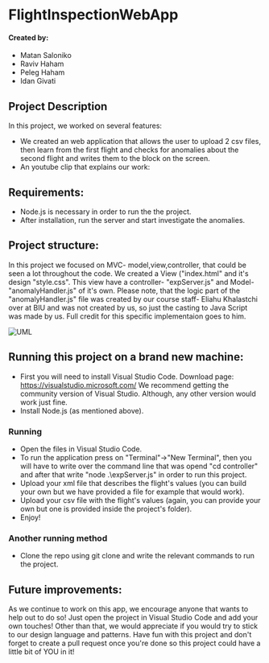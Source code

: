 # FlightInspectionWebApp
#### Created by:
- Matan Saloniko
- Raviv Haham
- Peleg Haham
- Idan Givati


Project Description
-
In this project, we worked on several features:
- We created an web application that allows the user to upload 2 csv files, then learn from the first flight and checks for anomalies about the second flight and writes them to  the block on the screen.
- An youtube clip that explains our work: 


## Requirements:

- Node.js is necessary in order to run the the project.
- After installation, run the server and start investigate the anomalies.

## Project structure:

In this project we focused on MVC- model,view,controller, that could be seen a lot throughout the code.
We created a View ("index.html" and it's design "style.css". This view have a controller- "expServer.js" and Model- "anomalyHandler.js" of it's own.
Please note, that the logic part of the "anomalyHandler.js" file was created by our course staff- Eliahu Khalastchi over at BIU and was not created by us, so just the casting to Java Script was made by us. Full credit for this specific implementaion goes to him.

![UML](https://imgur.com/8tnmBS3.png)

## Running this project on a brand new machine:

- First you will need to install Visual Studio Code.
	Download page:
	https://visualstudio.microsoft.com/
	We recommend getting the community version of Visual Studio. Although, any other version would work just fine.
- Install Node.js (as mentioned above).

### Running

- Open the files in Visual Studio Code.
- To run the application press on "Terminal"->"New Terminal", then you will have to write over the command line that was opend "cd controller" and after that write       "node .\expServer.js" in order to run this project.
- Upload your xml file that describes the flight's values (you can build your own but we have provided a file for example that would work).
- Upload your csv file with the flight's values (again, you can provide your own but one is provided inside the project's folder).
- Enjoy!

### Another running method

- Clone the repo using git clone and write the relevant commands to run the project.

## Future improvements:

As we continue to work on this app, we encourage anyone that wants to help out to do so!
Just open the project in Visual Studio Code and add your own touches!
Other than that, we would appreciate if you would try to stick to our design language and patterns.
Have fun with this project and don't forget to create a pull request once you're done so this project could have a little bit of YOU in it!
